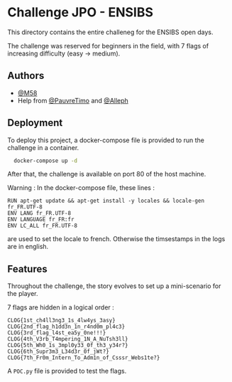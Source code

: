 # Challenge JPO - ENSIBS

This directory contains the entire challeneg for the ENSIBS open days. 

The challenge was reserved for beginners in the field, with 7 flags of increasing difficulty (easy -> medium).
## Authors

- [@M58](https://www.github.com/M58-ENSIBS)
- Help from [@PauvreTimo](https://github.com/PauvreTimo)
    and [@Alleph](https://github.com/Alleph)

## Deployment

To deploy this project, a docker-compose file is provided to run the challenge in a container. 

```bash
  docker-compose up -d
```
After that, the challenge is available on port 80 of the host machine.

Warning : In the docker-compose file, these lines : 
```
RUN apt-get update && apt-get install -y locales && locale-gen fr_FR.UTF-8
ENV LANG fr_FR.UTF-8
ENV LANGUAGE fr_FR:fr
ENV LC_ALL fr_FR.UTF-8
```
are used to set the locale to french. Otherwise the timsestamps in the logs are in english.


## Features

Throughout the challenge, the story evolves to set up a mini-scenario for the player. 

7 flags are hidden in a logical order :

```
CLOG{1st_ch4ll3ng3_1s_4lw4ys_3asy}
CLOG{2nd_flag_h1dd3n_1n_r4nd0m_pl4c3}
CLOG{3rd_flag_l4st_ea5y_0ne!!!}
CLOG{4th_V3rb_T4mpering_1N_A_NuTsh3ll}
CLOG{5th_Wh0_1s_3mpl0y33_0f_th3_y34r?}
CLOG{6th_Supr3m3_L34d3r_0f_jWt?}
CLOG{7th_Fr0m_Intern_To_Adm1n_of_Csssr_Webs1te?}
```

A `POC.py` file is provided to test the flags.
